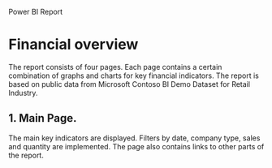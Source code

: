 Power BI Report
# Financial overview
The report consists of four pages. Each page contains a certain combination of graphs and charts for key financial indicators. The report is based on public data from Microsoft Contoso BI Demo Dataset for Retail Industry.

## 1. Main Page.
The main key indicators are displayed. Filters by date, company type, sales and quantity are implemented. The page also contains links to other parts of the report.
